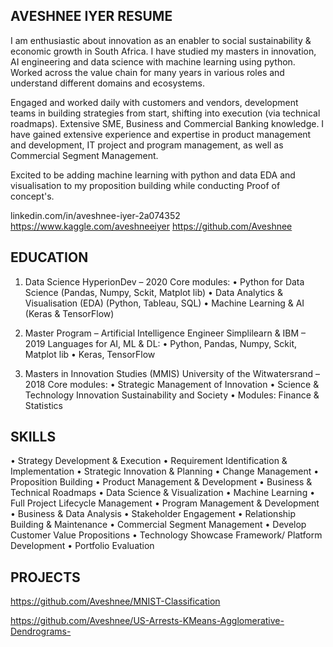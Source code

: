 ## AVESHNEE IYER RESUME

I am enthusiastic about innovation as an enabler to social sustainability & economic growth in South Africa. I have studied my masters in innovation, AI engineering and data science with machine learning using python. Worked across the value chain for many years in various roles and understand different domains and ecosystems.

Engaged and worked daily with customers and vendors, development teams in building strategies from start, shifting into execution (via technical roadmaps). Extensive SME, Business and Commercial Banking knowledge. I have gained extensive experience and expertise in product management and development, IT project and program management, as well as Commercial Segment Management.

Excited to be adding machine learning with python and data EDA and visualisation to my proposition building while conducting Proof of concept's.

linkedin.com/in/aveshnee-iyer-2a074352
https://www.kaggle.com/aveshneeiyer
https://github.com/Aveshnee

## EDUCATION
1. Data Science
   HyperionDev – 2020
   Core modules:
   •	Python for Data Science (Pandas, Numpy, Sckit, Matplot lib)
   •	Data Analytics & Visualisation (EDA) (Python, Tableau, SQL)
   •	Machine Learning & AI (Keras & TensorFlow)

2. Master Program – Artificial Intelligence Engineer 
    Simplilearn & IBM – 2019
    Languages for AI, ML & DL:
    •	Python, Pandas, Numpy, Sckit, Matplot lib
    •	Keras, TensorFlow

3. Masters in Innovation Studies (MMIS)
   University of the Witwatersrand – 2018
   Core modules:
   •	Strategic Management of Innovation
   •	Science & Technology Innovation Sustainability and Society
   •	Modules: Finance & Statistics

## SKILLS
•	Strategy Development & Execution
•	Requirement Identification & Implementation
•	Strategic Innovation & Planning
•	Change Management
•	Proposition Building
•	Product Management & Development 
•	Business & Technical Roadmaps
•	Data Science & Visualization 
•	Machine Learning
•	Full Project Lifecycle Management
•	Program Management & Development  
•	Business & Data Analysis 
•	Stakeholder Engagement
•	Relationship Building & Maintenance 
•	Commercial Segment Management
•	Develop Customer Value Propositions
•	Technology Showcase Framework/ Platform Development
•	Portfolio Evaluation

## PROJECTS

https://github.com/Aveshnee/MNIST-Classification

https://github.com/Aveshnee/US-Arrests-KMeans-Agglomerative-Dendrograms-

